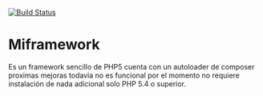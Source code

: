 [![Build Status](https://travis-ci.org/julianjjo/Miframework.svg)](https://travis-ci.org/julianjjo/Miframework)
# Miframework
Es un framework sencillo de PHP5 cuenta con un autoloader de composer proximas mejoras todavia no es funcional por el momento no requiere instalación de nada adicional solo PHP 5.4 o superior.
